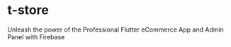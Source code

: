 # t-store
Unleash the power of the Professional Flutter eCommerce App and Admin Panel with Firebase
